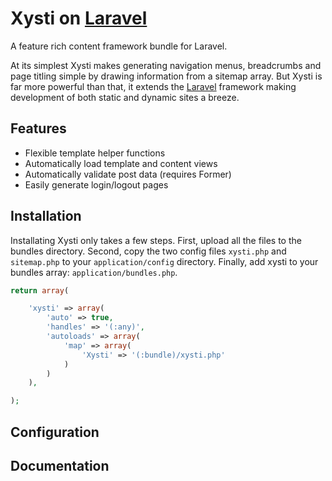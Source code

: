 # Xysti on [Laravel](http://laravel.com)

A feature rich content framework bundle for Laravel.

At its simplest Xysti makes generating navigation menus, breadcrumbs and page titling simple by drawing information from a sitemap array. But Xysti is far more powerful than that, it extends the [Laravel](http://laravel.com) framework making development of both static and dynamic sites a breeze.


## Features

- Flexible template helper functions
- Automatically load template and content views
- Automatically validate post data (requires Former)
- Easily generate login/logout pages


## Installation

Installating Xysti only takes a few steps.
First, upload all the files to the bundles directory.
Second, copy the two config files `xysti.php` and `sitemap.php` to your `application/config` directory.
Finally, add xysti to your bundles array: `application/bundles.php`.

```php
return array(

	'xysti' => array(
		'auto' => true,
		'handles' => '(:any)',
		'autoloads' => array(
			'map' => array(
			    'Xysti' => '(:bundle)/xysti.php'
			)
		)
	),

);
```

## Configuration



## Documentation

